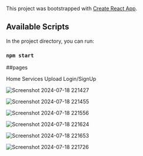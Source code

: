 This project was bootstrapped with [Create React App](https://github.com/facebook/create-react-app).

## Available Scripts

In the project directory, you can run:

### `npm start`


##pages

Home
Services
Upload
Login/SignUp


![Screenshot 2024-07-18 221427](https://github.com/user-attachments/assets/86021dc5-e631-41b1-ae19-3c0d0b836cb1)

![Screenshot 2024-07-18 221455](https://github.com/user-attachments/assets/e663e87e-9d8e-4b44-b6cf-47c68b91d33a)

![Screenshot 2024-07-18 221556](https://github.com/user-attachments/assets/1e543453-de5c-41fb-856b-9243741b7b6e)

![Screenshot 2024-07-18 221624](https://github.com/user-attachments/assets/3dd5867e-7fba-438b-b636-0695851e4999)

![Screenshot 2024-07-18 221653](https://github.com/user-attachments/assets/dffc57aa-a276-47fb-a2e6-91e8ec318f21)

![Screenshot 2024-07-18 221726](https://github.com/user-attachments/assets/371798fa-5279-4a9a-8ce2-095bb0ec0d4a)

